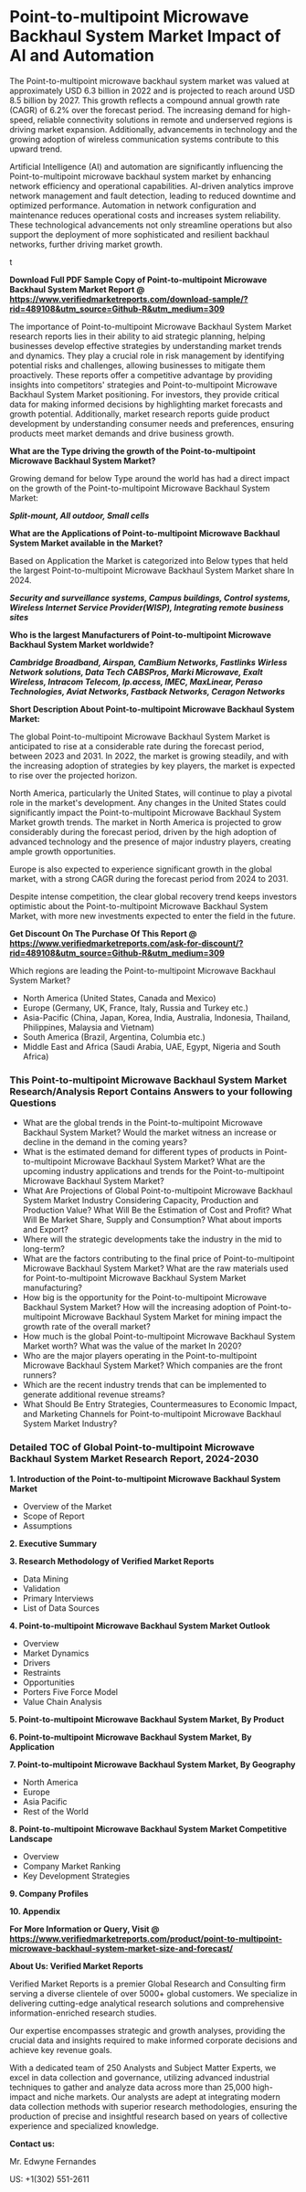 <meta name="title" content="Global  Point-to-multipoint Microwave Backhaul System Market Impact of AI and Automation"><meta name="description" content="  The Point-to-multipoint microwave backhaul system market was valued at approximately USD 6.3 billion in 2022 and is projected to reach around USD 8.5 billion by 2027"><meta name="title" content=" Point-to-multipoint Microwave Backhaul System Market Size, Share, Scope, Trends, Growth, Opportunities, Analysis, Forecast"> <h1>Point-to-multipoint Microwave Backhaul System Market Impact of AI and Automation</h1> <p>The Point-to-multipoint microwave backhaul system market was valued at approximately USD 6.3 billion in 2022 and is projected to reach around USD 8.5 billion by 2027. This growth reflects a compound annual growth rate (CAGR) of 6.2% over the forecast period. The increasing demand for high-speed, reliable connectivity solutions in remote and underserved regions is driving market expansion. Additionally, advancements in technology and the growing adoption of wireless communication systems contribute to this upward trend.</p> <p>Artificial Intelligence (AI) and automation are significantly influencing the Point-to-multipoint microwave backhaul system market by enhancing network efficiency and operational capabilities. AI-driven analytics improve network management and fault detection, leading to reduced downtime and optimized performance. Automation in network configuration and maintenance reduces operational costs and increases system reliability. These technological advancements not only streamline operations but also support the deployment of more sophisticated and resilient backhaul networks, further driving market growth.</p> t</p><p id="" class=""><strong>Download Full PDF Sample Copy of Point-to-multipoint Microwave Backhaul System Market Report @ <a href="https://www.verifiedmarketreports.com/download-sample/?rid=489108&utm_source=Github-R&utm_medium=309" target="_blank">https://www.verifiedmarketreports.com/download-sample/?rid=489108&utm_source=Github-R&utm_medium=309</a></strong></p><p>The importance of&nbsp;Point-to-multipoint Microwave Backhaul System Market research reports lies in their ability to aid strategic planning, helping businesses develop effective strategies by understanding market trends and dynamics. They play a crucial role in risk management by identifying potential risks and challenges, allowing businesses to mitigate them proactively. These reports offer a competitive advantage by providing insights into competitors' strategies and Point-to-multipoint Microwave Backhaul System Market positioning. For investors, they provide critical data for making informed decisions by highlighting market forecasts and growth potential. Additionally, market research reports guide product development by understanding consumer needs and preferences, ensuring products meet market demands and drive business growth.</p><p><strong>What are the&nbsp;Type driving the growth of the Point-to-multipoint Microwave Backhaul System Market?</strong></p><p id="" class="">Growing demand for below Type around the world has had a direct impact on the growth of the Point-to-multipoint Microwave Backhaul System Market:</p><em><strong>Split-mount, All outdoor, Small cells</strong></em></p><strong>What are the&nbsp;Applications&nbsp;of Point-to-multipoint Microwave Backhaul System Market available in the Market?</strong></p><p id="" class="">Based on Application the Market is categorized into Below types that held the largest Point-to-multipoint Microwave Backhaul System Market share In 2024.</p><em><strong>Security and surveillance systems, Campus buildings, Control systems, Wireless Internet Service Provider(WISP), Integrating remote business sites</strong></em></p><strong>Who is the largest Manufacturers of Point-to-multipoint Microwave Backhaul System Market worldwide?</strong></p><p><em><strong>Cambridge Broadband, Airspan, CamBium Networks, Fastlinks Wirless Network solutions, Data Tech CABSPros, Marki Microwave, Exalt Wireless, Intracom Telecom, Ip.access, IMEC, MaxLinear, Peraso Technologies, Aviat Networks, Fastback Networks, Ceragon Networks</strong></em></p><p id="" class=""><strong>Short Description About Point-to-multipoint Microwave Backhaul System Market:</strong></p><p>The global Point-to-multipoint Microwave Backhaul System Market is anticipated to rise at a considerable rate during the forecast period, between 2023 and 2031. In 2022, the market is growing steadily, and with the increasing adoption of strategies by key players, the market is expected to rise over the projected horizon.</p><p>North America, particularly the United States, will continue to play a pivotal role in the market's development. Any changes in the United States could significantly impact the Point-to-multipoint Microwave Backhaul System Market growth trends. The market in North America is projected to grow considerably during the forecast period, driven by the high adoption of advanced technology and the presence of major industry players, creating ample growth opportunities.</p><p>Europe is also expected to experience significant growth in the global market, with a strong CAGR during the forecast period from 2024 to 2031.</p><p>Despite intense competition, the clear global recovery trend keeps investors optimistic about the Point-to-multipoint Microwave Backhaul System Market, with more new investments expected to enter the field in the future.</p><p id="" class=""><strong>Get Discount On The Purchase Of This Report @ <a href="https://www.verifiedmarketreports.com/ask-for-discount/?rid=489108&utm_source=Github-R&utm_medium=309" target="_blank">https://www.verifiedmarketreports.com/ask-for-discount/?rid=489108&utm_source=Github-R&utm_medium=309</a></strong></p>Which regions are leading the Point-to-multipoint Microwave Backhaul System Market?</p><ul><li>North America (United States, Canada and Mexico)</li><li>Europe (Germany, UK, France, Italy, Russia and Turkey etc.)</li><li>Asia-Pacific (China, Japan, Korea, India, Australia, Indonesia, Thailand, Philippines, Malaysia and Vietnam)</li><li>South America (Brazil, Argentina, Columbia etc.)</li><li>Middle East and Africa (Saudi Arabia, UAE, Egypt, Nigeria and South Africa)</li></ul><h3 id="" class="">This Point-to-multipoint Microwave Backhaul System Market Research/Analysis Report Contains Answers to your following Questions</h3><ul><li>What are the global trends in the Point-to-multipoint Microwave Backhaul System Market? Would the market witness an increase or decline in the demand in the coming years?</li><li>What is the estimated demand for different types of products in Point-to-multipoint Microwave Backhaul System Market? What are the upcoming industry applications and trends for the Point-to-multipoint Microwave Backhaul System Market?</li><li>What Are Projections of Global Point-to-multipoint Microwave Backhaul System Market Industry Considering Capacity, Production and Production Value? What Will Be the Estimation of Cost and Profit? What Will Be Market Share, Supply and Consumption? What about imports and Export?</li><li>Where will the strategic developments take the industry in the mid to long-term?</li><li>What are the factors contributing to the final price of Point-to-multipoint Microwave Backhaul System Market? What are the raw materials used for Point-to-multipoint Microwave Backhaul System Market manufacturing?</li><li>How big is the opportunity for the Point-to-multipoint Microwave Backhaul System Market? How will the increasing adoption of Point-to-multipoint Microwave Backhaul System Market for mining impact the growth rate of the overall market?</li><li>How much is the global Point-to-multipoint Microwave Backhaul System Market worth? What was the value of the market In 2020?</li><li>Who are the major players operating in the Point-to-multipoint Microwave Backhaul System Market? Which companies are the front runners?</li><li>Which are the recent industry trends that can be implemented to generate additional revenue streams?</li><li>What Should Be Entry Strategies, Countermeasures to Economic Impact, and Marketing Channels for Point-to-multipoint Microwave Backhaul System Market Industry?</li></ul><h3 id="" class="">Detailed TOC of Global Point-to-multipoint Microwave Backhaul System Market Research Report, 2024-2030</h3><p id="" class=""><strong>1. Introduction of the Point-to-multipoint Microwave Backhaul System Market</strong></p><ul><li>Overview of the Market</li><li>Scope of Report</li><li>Assumptions</li></ul><p id="" class=""><strong>2. Executive Summary</strong></p><p id="" class=""><strong>3. Research Methodology of Verified Market Reports</strong></p><ul><li>Data Mining</li><li>Validation</li><li>Primary Interviews</li><li>List of Data Sources</li></ul><p id="" class=""><strong>4. Point-to-multipoint Microwave Backhaul System Market Outlook</strong></p><ul><li>Overview</li><li>Market Dynamics</li><li>Drivers</li><li>Restraints</li><li>Opportunities</li><li>Porters Five Force Model</li><li>Value Chain Analysis</li></ul><p id="" class=""><strong>5. Point-to-multipoint Microwave Backhaul System Market, By Product</strong></p><p id="" class=""><strong>6. Point-to-multipoint Microwave Backhaul System Market, By Application</strong></p><p id="" class=""><strong>7. Point-to-multipoint Microwave Backhaul System Market, By Geography</strong></p><ul><li>North America</li><li>Europe</li><li>Asia Pacific</li><li>Rest of the World</li></ul><p id="" class=""><strong>8. Point-to-multipoint Microwave Backhaul System Market Competitive Landscape</strong></p><ul><li>Overview</li><li>Company Market Ranking</li><li>Key Development Strategies</li></ul><p id="" class=""><strong>9. Company Profiles</strong></p><p id="" class=""><strong>10. Appendix</strong></p><p id="" class=""><strong>For More Information or Query, Visit @ <a href="https://www.verifiedmarketreports.com/product/point-to-multipoint-microwave-backhaul-system-market-size-and-forecast/" target="_blank">https://www.verifiedmarketreports.com/product/point-to-multipoint-microwave-backhaul-system-market-size-and-forecast/</a></strong></p><p id="" class=""><strong>About Us: Verified Market Reports</strong></p><p id="" class="">Verified Market Reports is a premier Global Research and Consulting firm serving a diverse clientele of over 5000+ global customers. We specialize in delivering cutting-edge analytical research solutions and comprehensive information-enriched research studies.</p><p id="" class="">Our expertise encompasses strategic and growth analyses, providing the crucial data and insights required to make informed corporate decisions and achieve key revenue goals.</p><p id="" class="">With a dedicated team of 250 Analysts and Subject Matter Experts, we excel in data collection and governance, utilizing advanced industrial techniques to gather and analyze data across more than 25,000 high-impact and niche markets. Our analysts are adept at integrating modern data collection methods with superior research methodologies, ensuring the production of precise and insightful research based on years of collective experience and specialized knowledge.</p><p id="" class=""><strong>Contact us:</strong></p><p id="" class="">Mr. Edwyne Fernandes</p><p id="" class="">US: +1(302) 551-2611</p>